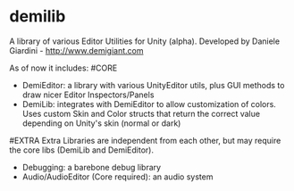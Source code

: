 # demilib
A library of various Editor Utilities for Unity (alpha).
Developed by Daniele Giardini - http://www.demigiant.com

As of now it includes:
#CORE
- DemiEditor: a library with various UnityEditor utils, plus GUI methods to draw nicer Editor Inspectors/Panels
- DemiLib: integrates with DemiEditor to allow customization of colors. Uses custom Skin and Color structs that return the correct value depending on Unity's skin (normal or dark)

#EXTRA
Extra Libraries are independent from each other, but may require the core libs (DemiLib and DemiEditor).
- Debugging: a barebone debug library
- Audio/AudioEditor (Core required): an audio system
